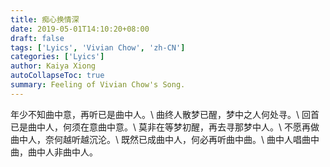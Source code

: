 ```yaml
---
title: 痴心换情深
date: 2019-05-01T14:10:20+08:00
draft: false
tags: ['Lyics', 'Vivian Chow', 'zh-CN']
categories: ['Lyics']
author: Kaiya Xiong
autoCollapseToc: true
summary: Feeling of Vivian Chow's Song.
---
```


年少不知曲中意，再听已是曲中人。\\
曲终人散梦已醒，梦中之人何处寻。\\
回首已是曲中人，何须在意曲中意。\\
莫非在等梦初醒，再去寻那梦中人。\\
不愿再做曲中人，奈何越听越沉沦。\\
既然已成曲中人，何必再听曲中曲。\\
曲中人唱曲中曲，曲中人非曲中人。